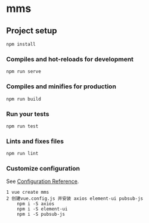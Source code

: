 # mms

## Project setup
```
npm install
```

### Compiles and hot-reloads for development
```
npm run serve
```

### Compiles and minifies for production
```
npm run build
```

### Run your tests
```
npm run test
```

### Lints and fixes files
```
npm run lint
```

### Customize configuration
See [Configuration Reference](https://cli.vuejs.org/config/).



```
1 vue create mms
2 创建vue.config.js 并安装 axios element-ui pubsub-js
    npm i -S axios
    npm i -S element-ui
    npm i -S pubsub-js

```
